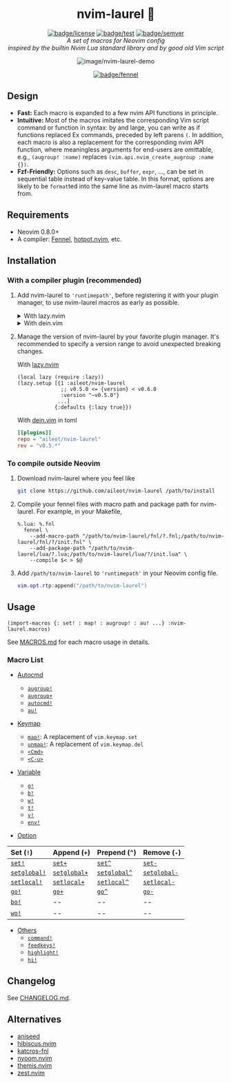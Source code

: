 <div align="center">

# nvim-laurel 🌿

[![badge/license]][path/to/license]
[![badge/test]][workflow/test]
[![badge/semver]][path/to/semver]  
_A set of macros for Neovim config_  
_inspired by the builtin Nvim Lua standard library and by good old Vim
script_

![image/nvim-laurel-demo]

[![badge/fennel]][url/to/fennel]

[badge/fennel]: https://img.shields.io/badge/Powered_by_Fennel-030281?logo=Lua&style=for-the-badge
[badge/test]: https://img.shields.io/github/actions/workflow/status/aileot/nvim-laurel/test.yml?branch=main&label=Test&logo=github&style=flat-square
[badge/license]: https://img.shields.io/badge/License-MIT-blue.svg?style=flat-square
[badge/semver]: https://img.shields.io/github/release/aileot/nvim-laurel?display_name=tag&sort=semver&label=Release
[workflow/test]: https://github.com/aileot/nvim-laurel/actions/workflows/test.yml
[path/to/license]: ./LICENSE
[path/to/semver]: https://github.com/aileot/nvim-laurel/releases/latest
[url/to/fennel]: https://fennel-lang.org/
[image/nvim-laurel-demo]: https://user-images.githubusercontent.com/46470475/207041810-4d0afa5e-f9cc-4878-86f2-e607cff20601.png

</div>

## Design

- **Fast:** Each macro is expanded to a few nvim API functions in principle.
- **Intuitive:** Most of the macros imitates the corresponding Vim script
  command or function in syntax: by and large, you can write as if functions
  replaced Ex commands, preceded by left parens `(`. In addition, each macro
  is also a replacement for the corresponding nvim API function, where
  meaningless arguments for end-users are omittable, e.g., `(augroup! :name)`
  replaces `(vim.api.nvim_create_augroup :name {})`.
- **Fzf-Friendly:** Options such as `desc`, `buffer`, `expr`, ..., can be set
  in sequential table instead of key-value table. In this format, options are
  likely to be `format`ted into the same line as nvim-laurel macro starts
  from.

## Requirements

- Neovim 0.8.0+
- A compiler: [Fennel][Fennel], [hotpot.nvim][hotpot.nvim], etc.

## Installation

### With a compiler plugin (recommended)

1. Add nvim-laurel to `'runtimepath'`, before registering it with your plugin
   manager, to use nvim-laurel macros as early as possible.

   <details>
   <summary>
   With lazy.nvim
   </summary>

   ```lua
   local function prerequisite(name, url)
     -- To manage the version of repo, the path should be where your plugin manager will download it.
     local name = url:gsub("^.*/", "")
     local path = vim.fn.stdpath("data") .. "/lazy/" .. name
     if not vim.loop.fs_stat(path) then
       vim.fn.system({
         "git",
         "clone",
         "--filter=blob:none",
         "--single-branch",
         url,
         path,
       })
     end
     vim.opt.runtimepath:prepend(path)
   end

   -- Install your favorite plugin manager.
   prerequisite("https://github.com/folke/lazy.nvim")

   -- Install nvim-laurel
   prerequisite("https://github.com/aileot/nvim-laurel")

   -- Install a runtime compiler
   prerequisite("https://github.com/rktjmp/hotpot.nvim")

   require("hotpot").setup({
     compiler = {
       macros = {
         env = "_COMPILER",
         allowedGlobals = false,
       },
     },
   })

   -- Then, you can write config in Fennel with nvim-laurel.
   require("your.core")
   ```

   </details>

   <details>
   <summary>
   With dein.vim
   </summary>

   ```lua
   local function prerequisite(url)
     -- To manage the version of repo, the path should be where your plugin manager will download it.
     local path = "~/.cache/dein/repos/" .. url:gsub("^.*://", "")
     if not vim.loop.fs_stat(path) then
       vim.fn.system({
         "git",
         "clone",
         "--filter=blob:none",
         "--single-branch",
         url,
         path,
       })
     end
     vim.opt.runtimepath:prepend(path)
   end

   -- Install your favorite plugin manager.
   prerequisite("https://github.com/Shougo/dein.vim")

   -- Install nvim-laurel
   prerequisite("https://github.com/aileot/nvim-laurel")

   -- Install a runtime compiler
   prerequisite("https://github.com/rktjmp/hotpot.nvim")

   require("hotpot").setup({
     compiler = {
       macros = {
         env = "_COMPILER",
         allowedGlobals = false,
       },
     },
   })

   -- Then, you can write config in Fennel with nvim-laurel.
   require("your.core")
   ```

   </details>

2. Manage the version of nvim-laurel by your favorite plugin manager. It's
   recommended to specify a version range to avoid unexpected breaking
   changes.

   With [lazy.nvim](https://github.com/folke/lazy.nvim)

   ```fennel
   (local lazy (require :lazy))
   (lazy.setup [{1 :aileot/nvim-laurel
                 ;; v0.5.0 <= {version} < v0.6.0
                 :version "~v0.5.0"}
                ...]
               {:defaults {:lazy true}})
   ```

   With [dein.vim](https://github.com/Shougo/dein.vim) in toml

   ```toml
   [[plugins]]
   repo = "aileot/nvim-laurel"
   rev = "v0.5.*"
   ```

### To compile outside Neovim

1. Download nvim-laurel where you feel like

   ```sh
   git clone https://github.com/aileot/nvim-laurel /path/to/install
   ```

2. Compile your fennel files with macro path and package path for nvim-laurel.
   For example, in your Makefile,

   ```make
   %.lua: %.fnl
     fennel \
       --add-macro-path "/path/to/nvim-laurel/fnl/?.fnl;/path/to/nvim-laurel/fnl/?/init.fnl" \
       --add-package-path "/path/to/nvim-laurel/lua/?.lua;/path/to/nvim-laurel/lua/?/init.lua" \
       --compile $< > $@
   ```

3. Add `/path/to/nvim-laurel` to `'runtimepath'` in your Neovim config file.

   ```lua
   vim.opt.rtp:append("/path/to/nvim-laurel")
   ```

## Usage

```fennel
(import-macros {: set! : map! : augroup! : au! ...} :nvim-laurel.macros)
```

See [MACROS.md](./doc/MACROS.md) for each macro usage in details.

### Macro List

- [Autocmd](./doc/MACROS.md#Autocmd)

  - [`augroup!`](./doc/MACROS.md#augroup)
  - [`augroup+`](./doc/MACROS.md#augroup-1)
  - [`autocmd!`](./doc/MACROS.md#autocmd)
  - [`au!`](./doc/MACROS.md#au)

- [Keymap](./doc/MACROS.md#Keymap)

  - [`map!`](./doc/MACROS.md#map): A replacement of `vim.keymap.set`
  - [`unmap!`](./doc/MACROS.md#unmap): A replacement of `vim.keymap.del`
  - [`<Cmd>`](./doc/MACROS.md#Cmd)
  - [`<C-u>`](./doc/MACROS.md#C-u)

- [Variable](./doc/MACROS.md#Variable)

  - [`g!`](./doc/MACROS.md#g)
  - [`b!`](./doc/MACROS.md#b)
  - [`w!`](./doc/MACROS.md#w)
  - [`t!`](./doc/MACROS.md#t)
  - [`v!`](./doc/MACROS.md#v)
  - [`env!`](./doc/MACROS.md#env)

- [Option](./doc/MACROS.md#Option)

| Set (`!`)                 | Append (`+`)              | Prepend (`^`)             | Remove (`-`)              |
| :------------------------ | :------------------------ | :------------------------ | :------------------------ |
| [`set!`][set]             | [`set+`][set]             | [`set^`][set]             | [`set-`][set]             |
| [`setglobal!`][setglobal] | [`setglobal+`][setglobal] | [`setglobal^`][setglobal] | [`setglobal-`][setglobal] |
| [`setlocal!`][setlocal]   | [`setlocal+`][setlocal]   | [`setlocal^`][setlocal]   | [`setlocal-`][setlocal]   |
| [`go!`][go]               | [`go+`][go]               | [`go^`][go]               | [`go-`][go]               |
| [`bo!`][bo]               | --                        | --                        | --                        |
| [`wo!`][wo]               | --                        | --                        | --                        |

- [Others](./doc/MACROS.md#Others)
  - [`command!`](./doc/MACROS.md#command)
  - [`feedkeys!`](./doc/MACROS.md#feedkeys)
  - [`highlight!`](./doc/MACROS.md#highlight)
  - [`hi!`](./doc/MACROS.md#hi)

## Changelog

See [CHANGELOG.md](./CHANGELOG.md).

## Alternatives

- [aniseed](https://github.com/Olical/aniseed)
- [hibiscus.nvim](https://github.com/udayvir-singh/hibiscus.nvim)
- [katcros-fnl](https://github.com/katawful/katcros-fnl)
- [nyoom.nvim](https://github.com/shaunsingh/nyoom.nvim)
- [themis.nvim](https://github.com/datwaft/themis.nvim)
- [zest.nvim](https://github.com/tsbohc/zest.nvim)

[Fennel]: https://github.com/bakpakin/Fennel
[hotpot.nvim]: https://github.com/rktjmp/hotpot.nvim
[set]: ./doc/MACROS.md#setsetsetset-
[setglobal]: ./doc/MACROS.md#setglobalsetglobalsetglobalsetglobal-
[setlocal]: ./doc/MACROS.md#setlocalsetlocalsetlocalsetlocal-
[go]: ./doc/MACROS.md#gogogogo-
[wo]: ./doc/MACROS.md#wo
[bo]: ./doc/MACROS.md#bo
